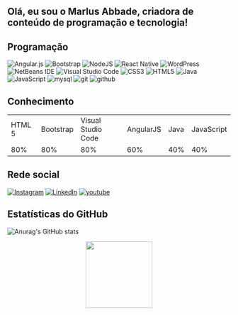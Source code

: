 ## Olá, eu sou o Marlus Abbade, criadora de conteúdo de programação e tecnologia!



<h4 align="center">

<h2>Programação</h2>

![Angular.js](https://img.shields.io/badge/angular.js-%23E23237.svg?style=for-the-badge&logo=angularjs&logoColor=white)
![Bootstrap](https://img.shields.io/badge/bootstrap-%23563D7C.svg?style=for-the-badge&logo=bootstrap&logoColor=white)
![NodeJS](https://img.shields.io/badge/node.js-6DA55F?style=for-the-badge&logo=node.js&logoColor=white)
![React Native](https://img.shields.io/badge/react_native-%2320232a.svg?style=for-the-badge&logo=react&logoColor=%2361DAFB)
![WordPress](https://img.shields.io/badge/WordPress-%23117AC9.svg?style=for-the-badge&logo=WordPress&logoColor=white)
![NetBeans IDE](https://img.shields.io/badge/NetBeansIDE-1B6AC6.svg?style=for-the-badge&logo=apache-netbeans-ide&logoColor=white)
![Visual Studio Code](https://img.shields.io/badge/Visual%20Studio%20Code-0078d7.svg?style=for-the-badge&logo=visual-studio-code&logoColor=white)
![CSS3](https://img.shields.io/badge/css3-%231572B6.svg?style=for-the-badge&logo=css3&logoColor=white)
![HTML5](https://img.shields.io/badge/html5-%23E34F26.svg?style=for-the-badge&logo=html5&logoColor=white)
![Java](https://img.shields.io/badge/java-%23ED8B00.svg?style=for-the-badge&logo=java&logoColor=white)
![JavaScript](https://img.shields.io/badge/javascript-%23323330.svg?style=for-the-badge&logo=javascript&logoColor=%23F7DF1E)
![mysql](https://camo.githubusercontent.com/918fce8d50581bd97b7133e677a78ed2cad14f970522f219daaeb6d1c81060e1/68747470733a2f2f696d672e736869656c64732e696f2f62616467652f6d7973716c2d2532333030662e7376673f7374796c653d666f722d7468652d6261646765266c6f676f3d6d7973716c266c6f676f436f6c6f723d7768697465)
![git](https://camo.githubusercontent.com/ec0d32e85caf4723d5182a75338c89f85a2c3679aed0c46c9ee9fd1c8dc2a316/68747470733a2f2f696d672e736869656c64732e696f2f62616467652f6769742d2532334630353033332e7376673f7374796c653d666f722d7468652d6261646765266c6f676f3d676974266c6f676f436f6c6f723d7768697465)
![github](https://camo.githubusercontent.com/f6d50128cb007f85916b7a899da5d94f654dce35a37331c8d28573aef46f4274/68747470733a2f2f696d672e736869656c64732e696f2f62616467652f6769746875622d2532333132313031312e7376673f7374796c653d666f722d7468652d6261646765266c6f676f3d676974687562266c6f676f436f6c6f723d7768697465)

  <h2>Conhecimento</h2> 
  
<table>
  <tr>
    <td>HTML 5 </td>
    <td>Bootstrap</td>
    <td>Visual Studio Code</td>
    <td>AngularJS</td>
    <td>Java</td>
    <td>JavaScript</td>
  </tr>
  <tr>
    <td>80%</td>
    <td>80%</td>
    <td>80%</td>
    <td>60%</td>
    <td>40%</td>
    <td>40%</td>
  </tr>
</table>

</h4>

<h4 align="center">

<h2>Rede social</h2>

[![Instagram](https://img.shields.io/badge/Instagram-%23E4405F.svg?style=for-the-badge&logo=Instagram&logoColor=white)](https://www.instagram.com/mrabbadester2/)
[![LinkedIn](https://img.shields.io/badge/linkedin-%230077B5.svg?style=for-the-badge&logo=linkedin&logoColor=white)](https://www.linkedin.com/in/marlus-abbade-pcd-393089106/)
[![youtube](https://img.shields.io/badge/youtube-%23E23237.svg?style=for-the-badge&logo=linkedin&logoColor=white)]([https://www.linkedin.com/in/marlus-abbade-pcd-393089106/](https://www.youtube.com/channel/UCTeGV4RO8aeEG4kcxgorXvw))

</h4>

<h2>Estatísticas do GitHub</h2>

![Anurag's GitHub stats](https://github-readme-stats.vercel.app/api?username=mrabbadester&show_icons=true&theme=radical)


<div align="center">
  <img height="150em" src="https://github-readme-stats.vercel.app/api/top-langs/?username=mrabbadester&layout=compact&langs_count=7&theme=dark"/>
</div>

  
 
